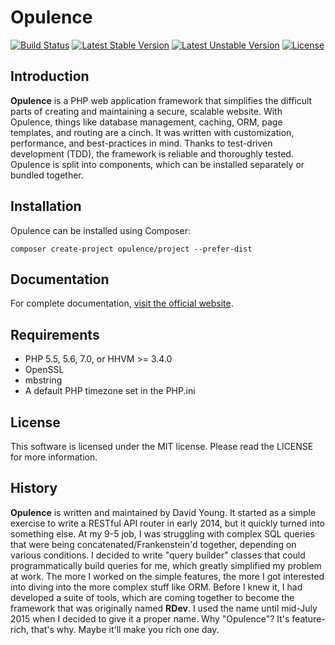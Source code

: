 # Opulence
[![Build Status](https://travis-ci.org/opulencephp/Opulence.svg?branch=master)](https://travis-ci.org/opulencephp/Opulence)
[![Latest Stable Version](https://poser.pugx.org/opulence/opulence/v/stable.svg)](https://packagist.org/packages/opulence/opulence)
[![Latest Unstable Version](https://poser.pugx.org/opulence/opulence/v/unstable.svg)](https://packagist.org/packages/opulence/opulence)
[![License](https://poser.pugx.org/opulence/opulence/license.svg)](https://packagist.org/packages/opulence/opulence)

## Introduction
**Opulence** is a PHP web application framework that simplifies the difficult parts of creating and maintaining a secure, scalable website.  With Opulence, things like database management, caching, ORM, page templates, and routing are a cinch.  It was written with customization, performance, and best-practices in mind.  Thanks to test-driven development (TDD), the framework is reliable and thoroughly tested. Opulence is split into components, which can be installed separately or bundled together.

## Installation
Opulence can be installed using Composer:

```
composer create-project opulence/project --prefer-dist
```

## Documentation
For complete documentation, <a href="https://www.opulencephp.com" target="_blank">visit the official website</a>.

## Requirements
* PHP 5.5, 5.6, 7.0, or HHVM >= 3.4.0
* OpenSSL
* mbstring
* A default PHP timezone set in the PHP.ini

## License
This software is licensed under the MIT license.  Please read the LICENSE for more information.

## History
**Opulence** is written and maintained by David Young.  It started as a simple exercise to write a RESTful API router in early 2014, but it quickly turned into something else.  At my 9-5 job, I was struggling with complex SQL queries that were being concatenated/Frankenstein'd together, depending on various conditions.  I decided to write "query builder" classes that could programmatically build queries for me, which greatly simplified my problem at work.  The more I worked on the simple features, the more I got interested into diving into the more complex stuff like ORM.  Before I knew it, I had developed a suite of tools, which are coming together to become the framework that was originally named **RDev**.  I used the name until mid-July 2015 when I decided to give it a proper name.  Why "Opulence"?  It's feature-rich, that's why.  Maybe it'll make you rich one day.